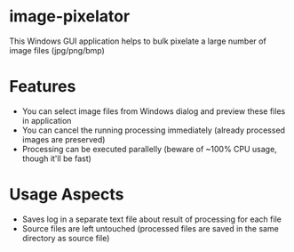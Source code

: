 # image-pixelator
This Windows GUI application helps to bulk pixelate a large number of image files (jpg/png/bmp)

# Features
- You can select image files from Windows dialog and preview these files in application
- You can cancel the running processing immediately (already processed images are preserved)
- Processing can be executed parallelly (beware of ~100% CPU usage, though it'll be fast)

# Usage Aspects
- Saves log in a separate text file about result of processing for each file
- Source files are left untouched (processed files are saved in the same directory as source file)
